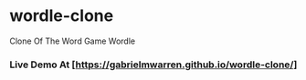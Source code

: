 # wordle-clone
Clone Of The Word Game Wordle

### Live Demo At [https://gabrielmwarren.github.io/wordle-clone/]
